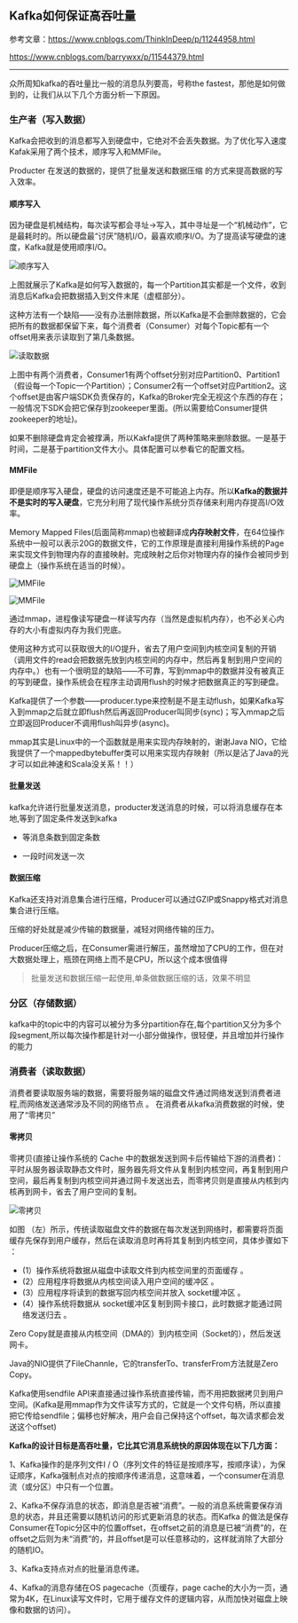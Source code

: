 
<h2>Kafka如何保证高吞吐量</h2>

参考文章：https://www.cnblogs.com/ThinkInDeep/p/11244958.html 

https://www.cnblogs.com/barrywxx/p/11544379.html

-------------------------------------------

众所周知kafka的吞吐量比一般的消息队列要高，号称the fastest，那他是如何做到的，让我们从以下几个方面分析一下原因。


### 生产者（写入数据）

Kafka会把收到的消息都写入到硬盘中，它绝对不会丢失数据。为了优化写入速度Kafak采用了两个技术，顺序写入和MMFile。

Producter 在发送的数据的，提供了批量发送和数据压缩 的方式来提高数据的写入效率。


#### 顺序写入

因为硬盘是机械结构，每次读写都会寻址->写入，其中寻址是一个“机械动作”，它是最耗时的。所以硬盘最“讨厌”随机I/O，最喜欢顺序I/O。为了提高读写硬盘的速度，Kafka就是使用顺序I/O。

![顺序写入](/images/write.png)

上图就展示了Kafka是如何写入数据的，每一个Partition其实都是一个文件，收到消息后Kafka会把数据插入到文件末尾（虚框部分）。

这种方法有一个缺陷——没有办法删除数据，所以Kafka是不会删除数据的，它会把所有的数据都保留下来，每个消费者（Consumer）对每个Topic都有一个offset用来表示读取到了第几条数据。

![读取数据](/images/read.png)

上图中有两个消费者，Consumer1有两个offset分别对应Partition0、Partition1（假设每一个Topic一个Partition）；Consumer2有一个offset对应Partition2。这个offset是由客户端SDK负责保存的，Kafka的Broker完全无视这个东西的存在；一般情况下SDK会把它保存到zookeeper里面。(所以需要给Consumer提供zookeeper的地址)。

如果不删除硬盘肯定会被撑满，所以Kakfa提供了两种策略来删除数据。一是基于时间，二是基于partition文件大小。具体配置可以参看它的配置文档。


#### MMFile

即便是顺序写入硬盘，硬盘的访问速度还是不可能追上内存。所以**Kafka的数据并不是实时的写入硬盘**，它充分利用了现代操作系统分页存储来利用内存提高I/O效率。

Memory Mapped Files(后面简称mmap)也被翻译成**内存映射文件**，在64位操作系统中一般可以表示20G的数据文件，它的工作原理是直接利用操作系统的Page来实现文件到物理内存的直接映射。完成映射之后你对物理内存的操作会被同步到硬盘上（操作系统在适当的时候）。

![MMFile](/images/mmap.png)

![MMFile](/images/page.png)

通过mmap，进程像读写硬盘一样读写内存（当然是虚拟机内存），也不必关心内存的大小有虚拟内存为我们兜底。

使用这种方式可以获取很大的I/O提升，省去了用户空间到内核空间复制的开销（调用文件的read会把数据先放到内核空间的内存中，然后再复制到用户空间的内存中。）也有一个很明显的缺陷——不可靠，写到mmap中的数据并没有被真正的写到硬盘，操作系统会在程序主动调用flush的时候才把数据真正的写到硬盘。

Kafka提供了一个参数——producer.type来控制是不是主动flush，如果Kafka写入到mmap之后就立即flush然后再返回Producer叫同步(sync)；写入mmap之后立即返回Producer不调用flush叫异步(async)。

mmap其实是Linux中的一个函数就是用来实现内存映射的，谢谢Java NIO，它给我提供了一个mappedbytebuffer类可以用来实现内存映射（所以是沾了Java的光才可以如此神速和Scala没关系！！）

#### 批量发送

kafka允许进行批量发送消息，producter发送消息的时候，可以将消息缓存在本地,等到了固定条件发送到kafka

- 等消息条数到固定条数

- 一段时间发送一次

#### 数据压缩

Kafka还支持对消息集合进行压缩，Producer可以通过GZIP或Snappy格式对消息集合进行压缩。

压缩的好处就是减少传输的数据量，减轻对网络传输的压力。

Producer压缩之后，在Consumer需进行解压，虽然增加了CPU的工作，但在对大数据处理上，瓶颈在网络上而不是CPU，所以这个成本很值得

> 批量发送和数据压缩一起使用,单条做数据压缩的话，效果不明显

### 分区（存储数据）

kafka中的topic中的内容可以被分为多分partition存在,每个partition又分为多个段segment,所以每次操作都是针对一小部分做操作，很轻便，并且增加并行操作的能力


### 消费者（读取数据）

消费者要读取服务端的数据，需要将服务端的磁盘文件通过网络发送到消费者进程,而网络发送通常涉及不同的网络节点 。
在消费者从kafka消费数据的时候，使用了“零拷贝”

#### 零拷贝

零拷贝(直接让操作系统的 Cache 中的数据发送到网卡后传输给下游的消费者)：平时从服务器读取静态文件时，服务器先将文件从复制到内核空间，再复制到用户空间，最后再复制到内核空间并通过网卡发送出去，而零拷贝则是直接从内核到内核再到网卡，省去了用户空间的复制。

![零拷贝](/images/zero-copy.png)

如图 （左）所示，传统读取磁盘文件的数据在每次发送到网络时，都需要将页面缓存先保存到用户缓存，然后在读取消息时再将其复制到内核空间，具体步骤如下 ：

- (1）操作系统将数据从磁盘中读取文件到内核空间里的页面缓存 。
- (2）应用程序将数据从内核空间读入用户空间的缓冲区 。
- (3）应用程序将读到的数据写回内核空间并放入 socket缓冲区 。
- (4）操作系统将数据从 socket缓冲区复制到网卡接口，此时数据才能通过网络发送归去 。

Zero Copy就是直接从内核空间（DMA的）到内核空间（Socket的），然后发送网卡。

Java的NIO提供了FileChannle，它的transferTo、transferFrom方法就是Zero Copy。

Kafka使用sendfile API来直接通过操作系统直接传输，而不用把数据拷贝到用户空间。(Kafka是用mmap作为文件读写方式的，它就是一个文件句柄，所以直接把它传给sendfile；偏移也好解决，用户会自己保持这个offset，每次请求都会发送这个offset)


**Kafka的设计目标是高吞吐量，它比其它消息系统快的原因体现在以下几方面：**

1、Kafka操作的是序列文件I / O（序列文件的特征是按顺序写，按顺序读），为保证顺序，Kafka强制点对点的按顺序传递消息，这意味着，一个consumer在消息流（或分区）中只有一个位置。

2、Kafka不保存消息的状态，即消息是否被“消费”。一般的消息系统需要保存消息的状态，并且还需要以随机访问的形式更新消息的状态。而Kafka 的做法是保存Consumer在Topic分区中的位置offset，在offset之前的消息是已被“消费”的，在offset之后则为未“消费”的，并且offset是可以任意移动的，这样就消除了大部分的随机IO。

3、Kafka支持点对点的批量消息传递。

4、Kafka的消息存储在OS pagecache（页缓存，page cache的大小为一页，通常为4K，在Linux读写文件时，它用于缓存文件的逻辑内容，从而加快对磁盘上映像和数据的访问）。













